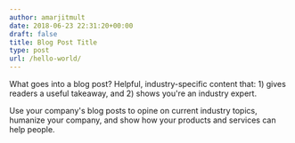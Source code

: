 ```yaml
---
author: amarjitmult
date: 2018-06-23 22:31:20+00:00
draft: false
title: Blog Post Title
type: post
url: /hello-world/
---
```


What goes into a blog post? Helpful, industry-specific content that: 1) gives readers a useful takeaway, and 2) shows you're an industry expert. 

Use your company's blog posts to opine on current industry topics, humanize your company, and show how your products and services can help people.
